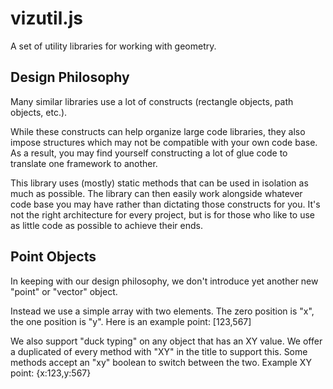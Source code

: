 # vizutil.js

A set of utility libraries for working with geometry.



## Design Philosophy

Many similar libraries use a lot of constructs (rectangle objects, 
path objects, etc.).

While these constructs can help organize large code libraries, they also 
impose structures which may not be compatible with your own code base. As
a result, you may find yourself constructing a lot of glue code to
translate one framework to another.

This library uses (mostly) static methods that can be used in isolation
as much as possible. The library can then easily work alongside whatever
code base you may have rather than dictating those constructs for you. It's
not the right architecture for every project, but is for those who like to use
as little code as possible to achieve their ends.



## Point Objects

In keeping with our design philosophy, we don't introduce yet another new "point"
or "vector" object.

Instead we use a simple array with two elements. The zero position is "x", the one
position is "y". Here is an example point:
[123,567]

We also support "duck typing" on any object that has an XY value. We offer a duplicated
of every method with "XY" in the title to support this. Some methods accept an "xy" boolean
to switch between the two. Example XY point:
{x:123,y:567}


